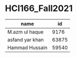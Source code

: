 # HCI166_Fall2021


name  | id
------------- | -------------
M.azm ul haque  | 9176
asfand yar khan| 63875
Hammad Hussain | 59540
